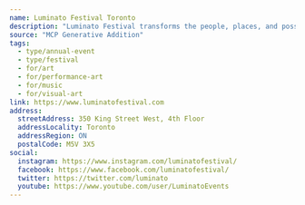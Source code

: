 ```yaml
---
name: Luminato Festival Toronto
description: "Luminato Festival transforms the people, places, and possibilities of Toronto with extraordinary art experiences. Every June we present bold, playful, and of the moment art for all to enjoy. Distinctly Toronto, proudly Canadian and totally Global, we welcome the world to explore our streets, stages and stories."
source: "MCP Generative Addition"
tags:
  - type/annual-event
  - type/festival
  - for/art
  - for/performance-art
  - for/music
  - for/visual-art
link: https://www.luminatofestival.com
address:
  streetAddress: 350 King Street West, 4th Floor
  addressLocality: Toronto
  addressRegion: ON
  postalCode: M5V 3X5
social:
  instagram: https://www.instagram.com/luminatofestival/
  facebook: https://www.facebook.com/luminatofestival/
  twitter: https://twitter.com/luminato
  youtube: https://www.youtube.com/user/LuminatoEvents
---
```

